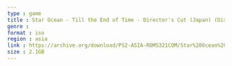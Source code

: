 ```yaml
---
type : game
title : Star Ocean - Till the End of Time - Director's Cut (Japan) (Disc 2)
genre : 
format : iso
region : asia
link : https://archive.org/download/PS2-ASIA-ROMS321COM/Star%20Ocean%20-%20Till%20the%20End%20of%20Time%20-%20Director%27s%20Cut%20%28Japan%29%20%28Disc%202%29.7z
size : 2.1GB
---
```

